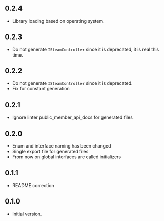 ## 0.2.4

- Library loading based on operating system.

## 0.2.3

- Do not generate `ISteamController` since it is deprecated, it is real this time.

## 0.2.2

- Do not generate `ISteamController` since it is deprecated.
- Fix for constant generation

## 0.2.1

- Ignore linter public_member_api_docs for generated files

## 0.2.0

- Enum and interface naming has been changed
- Single export file for generated files
- From now on global interfaces are called initializers

## 0.1.1

- README correction

## 0.1.0

- Initial version.
